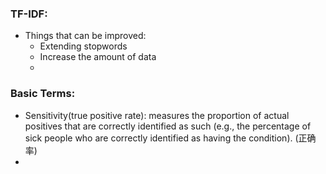 ### TF-IDF:
- Things that can be improved:
	- Extending stopwords
	- Increase the amount of data
	- 

### Basic Terms:
- Sensitivity(true positive rate): measures the proportion of actual positives that are correctly identified as such (e.g., the percentage of sick people who are correctly identified as having the condition). (正确率)
-  